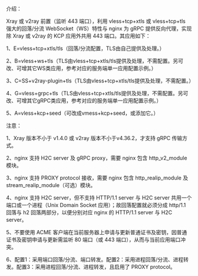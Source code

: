介绍：

Xray 或 v2ray 前置（监听 443 端口），利用 vless+tcp+xtls 或 vless+tcp+tls 强大的回落/分流 WebSocket（WS）特性与 nginx 为 gRPC 提供反向代理，实现除 Xray 或 v2ray 的 KCP 应用外共用 443 端口。其应用如下：

1、E=vless+tcp+xtls/tls（回落/分流配置，TLS由自己提供及处理。）

2、B=vless+ws+tls（TLS由vless+tcp+xtls/tls提供及处理，不需配置。另可改、可增其它WS类应用，参考对应的服务端单一应用配置示例。）

3、C=SS+v2ray-plugin+tls（TLS由vless+tcp+xtls/tls提供及处理，不需配置。）

4、G=vless+grpc+tls（TLS由vless+tcp+xtls/tls提供及处理，不需配置。另可改、可增其它gRPC类应用，参考对应的服务端单一应用配置示例。）

5、A=vless+kcp+seed（可改成vmess+kcp+seed，或添加它。）

注意：

1、Xray 版本不小于 v1.4.0 或 v2ray 版本不小于v4.36.2，才支持 gRPC 传输方式。

2、nginx 支持 H2C server 及 gRPC proxy，需要 nginx 包含 http_v2_module 模块。

3、nginx 支持 PROXY protocol 接收，需要 nginx 包含 http_realip_module 及 stream_realip_module（可选）模块。

4、nginx 支持 H2C server，但不支持 HTTP/1.1 server 与 H2C server 共用一个端口或一个进程（Unix Domain Socket 应用）；故回落配置就必须分成 http/1.1 回落与 h2 回落两部分，以便分别对应 nginx 的 HTTP/1.1 server 与 H2C server。

5、不要使用 ACME 客户端在当前服务器上申请与更新普通证书及密钥，因普通证书及密钥申请与更新需监听 80 端口（或 443 端口），从而与当前应用端口冲突。

6、配置1：采用端口回落/分流、端口转发。配置2：采用进程回落/分流、进程转发。配置3：采用进程回落/分流、进程转发，且启用了 PROXY protocol。
